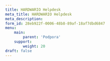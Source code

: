 ```yaml
---
title: HARDWARIO Helpdesk
meta_title: HARDWARIO Helpdesk
meta_description:
form_id: 28eb922f-0006-48b8-89af-18af7dbd6847
menu:
    main:
        parent: 'Podpora'
    support:
        weight: 20
draft: false
---
```

